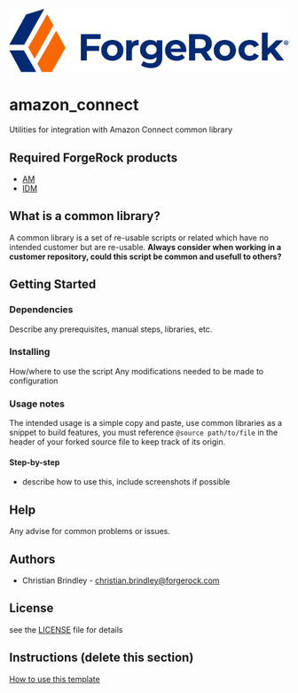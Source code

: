 
[//]: # "Please modify as required"
![ForgeRock Logo](images/fr-logo-horz-color.svg)
# amazon_connect
Utilities for integration with Amazon Connect common library
## Required ForgeRock products
- [AM](src/AM)
- [IDM](src/IDM)
## What is a common library?
A common library is a set of re-usable scripts or related which have no intended customer but are re-usable. __Always consider when working in a customer repository, could this script be common and usefull to others?__
## Getting Started
### Dependencies
Describe any prerequisites, manual steps, libraries, etc.
### Installing
How/where to use the script
Any modifications needed to be made to configuration
### Usage notes
The intended usage is a simple copy and paste, use common libraries as a snippet to build features, you must reference `@source path/to/file` in the header of your forked source file to keep track of its origin.
#### Step-by-step
- describe how to use this, include screenshots if possible
## Help
Any advise for common problems or issues.
## Authors
- Christian Brindley - christian.brindley@forgerock.com
## License
see the [LICENSE](LICENSE.md) file for details
## Instructions (delete this section)
[How to use this template](./TEMPLATE.md)